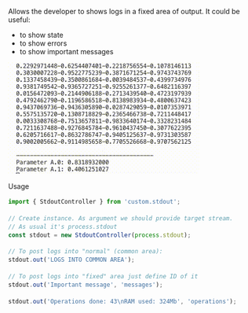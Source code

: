 Allows the developer to shows logs in a fixed area of output. It could be useful:
- to show state
- to show errors
- to show important messages


![Example][example]

[example]: https://github.com/DmitryAstafyev/custom.stdout/blob/master/docs/assets/example.gif?raw=true "example"

Usage

```typescript
import { StdoutController } from 'custom.stdout';

// Create instance. As argument we should provide target stream.
// As usual it's process.stdout
const stdout = new StdoutController(process.stdout);

// To post logs into "normal" (common area):
stdout.out('LOGS INTO COMMON AREA');

// To post logs into "fixed" area just define ID of it
stdout.out('Important message', 'messages');

stdout.out('Operations done: 43\nRAM used: 324Mb', 'operations');

```